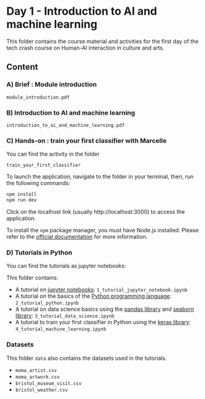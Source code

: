 # Day 1 - Introduction to AI and machine learning

This folder contains the course material and activities for the first day of the tech crash course on Human-AI interaction in culture and arts.

## Content

### A) Brief : Module introduction

`module_introduction.pdf`

### B) Introduction to AI and machine learning

`introduction_to_ai_and_machine_learning.pdf`

### C) Hands-on : train your first classifier with Marcelle

You can find the activity in the folder
    
`train_your_first_classifier`

To launch the application, navigate to the folder in your terminal, then, run the following commands:
```bash
npm install
npm run dev
```
Click on the localhost link (usually http://localhost:3000) to access the application.

To install the `npm` package manager, you must have Node.js installed. Please refer to the [official documentation](https://nodejs.org/en/download/) for more information.

### D) Tutorials in Python

You can find the tutorials as jupyter notebooks:

This folder contains:
- A tutorial on [jupyter notebooks](https://jupyter.org/): `1_tutorial_jupyter_notebook.ipynb`
- A tutorial on the basics of the [Python programming language](https://www.python.org/): `2_tutorial_python.ipynb`
- A tutorial on data science basics using the [pandas library](https://pandas.pydata.org/) and [seaborn library](https://seaborn.pydata.org/): `3_tutorial_data_science.ipynb`
- A tutorial to train your first classifier in Python using the [keras library](https://keras.io/): `4_tutorial_machine_learning.ipynb`

### Datasets

This folder `data` also contains the datasets used in the tutorials.

- `moma_artist.csv`
- `moma_artwork.csv`
- `bristol_museum_visit.csv`
- `bristol_weather.csv`

